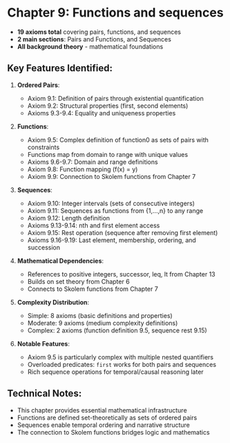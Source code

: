 # Chapter 9: Functions and sequences
- **19 axioms total** covering pairs, functions, and sequences
- **2 main sections**: Pairs and Functions, and Sequences
- **All background theory** - mathematical foundations

## Key Features Identified:

1. **Ordered Pairs**:
    - Axiom 9.1: Definition of pairs through existential quantification
    - Axiom 9.2: Structural properties (first, second elements)
    - Axioms 9.3-9.4: Equality and uniqueness properties

2. **Functions**:
    - Axiom 9.5: Complex definition of function0 as sets of pairs with constraints
    - Functions map from domain to range with unique values
    - Axioms 9.6-9.7: Domain and range definitions
    - Axiom 9.8: Function mapping (f(x) = y)
    - Axiom 9.9: Connection to Skolem functions from Chapter 7

3. **Sequences**:
    - Axiom 9.10: Integer intervals (sets of consecutive integers)
    - Axiom 9.11: Sequences as functions from {1,...,n} to any range
    - Axiom 9.12: Length definition
    - Axioms 9.13-9.14: nth and first element access
    - Axiom 9.15: Rest operation (sequence after removing first element)
    - Axioms 9.16-9.19: Last element, membership, ordering, and succession

4. **Mathematical Dependencies**:
    - References to positive integers, successor, leq, lt from Chapter 13
    - Builds on set theory from Chapter 6
    - Connects to Skolem functions from Chapter 7

5. **Complexity Distribution**:
    - Simple: 8 axioms (basic definitions and properties)
    - Moderate: 9 axioms (medium complexity definitions)
    - Complex: 2 axioms (function definition 9.5, sequence rest 9.15)

6. **Notable Features**:
    - Axiom 9.5 is particularly complex with multiple nested quantifiers
    - Overloaded predicates: `first` works for both pairs and sequences
    - Rich sequence operations for temporal/causal reasoning later

## Technical Notes:
- This chapter provides essential mathematical infrastructure
- Functions are defined set-theoretically as sets of ordered pairs
- Sequences enable temporal ordering and narrative structure
- The connection to Skolem functions bridges logic and mathematics
